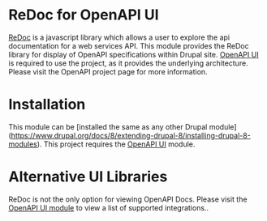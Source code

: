 # ReDoc for OpenAPI UI

[ReDoc](https://github.com/Rebilly/ReDoc) is a javascript library which allows a
user to explore the api documentation for a web services API. This module
provides the ReDoc library for display of OpenAPI specifications within Drupal
site. [OpenAPI UI](https://www.drupal.org/project/openapi_ui) is required to use
the project, as it provides the underlying architecture. Please visit the
OpenAPI project page for more information.

# Installation

This module can be [installed the same as any other Drupal module]
(https://www.drupal.org/docs/8/extending-drupal-8/installing-drupal-8-modules).
This project requires the [OpenAPI UI](https://www.drupal.org/project/openapi_ui)
module.

# Alternative UI Libraries

ReDoc is not the only option for viewing OpenAPI Docs. Please visit the
[OpenAPI UI module](https://www.drupal.org/project/openapi_ui#libraries) to view
a list of supported integrations..
